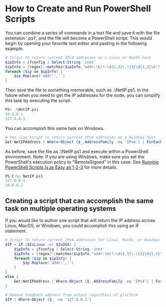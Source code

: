 How to Create and Run PowerShell Scripts
====

You can combine a series of commands in a text file and save it with the file extension '.ps1', and the file will become a PowerShell script.
This would begin by opening your favorite text editor and pasting in the following example.

``` PowerShell
# Script to return current IPv4 addresses on a Linux or MacOS host
$ipInfo = ifconfig | Select-String 'inet'
$ipInfo = [regex]::matches($ipInfo,"addr:\b(?:\d{1,3}\.){3}\d{1,3}\b") | ForEach-Object value
foreach ($ip in $ipInfo) {
    $ip.Replace('addr:','')
}
```

Then save the file to something memorable, such as .\NetIP.ps1.
In the future when you need to get the IP addresses for the node, you can simplify this task by executing the script.

``` PowerShell
PS> .\NetIP.ps1
10.0.0.1
127.0.0.1
```
You can accomplish this same task on Windows.

```PowerShell
# One line script to return current IPv4 addresses on a Windows host
Get-NetIPAddress | Where-Object {$_.AddressFamily -eq 'IPv4'} | ForEach-Object IPAddress
```
As before, save the file as .\NetIP.ps1 and execute within a PowerShell environment.
Note: If you are using Windows, make sure you set the PowerShell's execution policy to "RemoteSigned" in this case.
See [Running PowerShell Scripts Is as Easy as 1-2-3](http://windowsitpro.com/powershell/running-powershell-scripts-easy-1-2-3) for more details.

```PowerShell
PS C:\> NetIP.ps1
127.0.0.1
10.0.0.1
```

Creating a script that can accomplish the same task on multiple operating systems
----

If you would like to author one script that will return the IP address across Linux, MacOS, or Windows, you could accomplish this using an IF statement.

```PowerShell
# Script to return current IPv4 addresses for Linux, MacOS, or Windows
$IP = if ($IsLinux -or $IsOSX) {
    $ipInfo = ifconfig | Select-String 'inet'
    $ipInfo = [regex]::matches($ipInfo,"addr:\b(?:\d{1,3}\.){3}\d{1,3}\b") | ForEach-Object value
    foreach ($ip in $ipInfo) {
        $ip.Replace('addr:','')
    }
}
else {
    Get-NetIPAddress | Where-Object {$_.AddressFamily -eq 'IPv4'} | ForEach-Object IPAddress
}

# Remove loopback address from output regardless of platform
$IP | Where-Object {$_ -ne '127.0.0.1'}
```
[run-ps]:http://windowsitpro.com/powershell/running-powershell-scripts-easy-1-2-3
